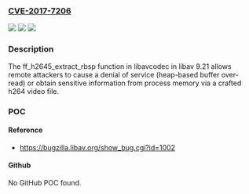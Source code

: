 ### [CVE-2017-7206](https://cve.mitre.org/cgi-bin/cvename.cgi?name=CVE-2017-7206)
![](https://img.shields.io/static/v1?label=Product&message=n%2Fa&color=blue)
![](https://img.shields.io/static/v1?label=Version&message=n%2Fa&color=blue)
![](https://img.shields.io/static/v1?label=Vulnerability&message=n%2Fa&color=brighgreen)

### Description

The ff_h2645_extract_rbsp function in libavcodec in libav 9.21 allows remote attackers to cause a denial of service (heap-based buffer over-read) or obtain sensitive information from process memory via a crafted h264 video file.

### POC

#### Reference
- https://bugzilla.libav.org/show_bug.cgi?id=1002

#### Github
No GitHub POC found.

